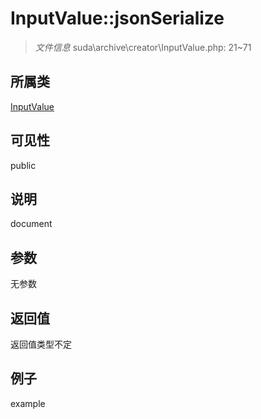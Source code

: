 # InputValue::jsonSerialize

> *文件信息* suda\archive\creator\InputValue.php: 21~71
## 所属类 

[InputValue](../InputValue.md)

## 可见性

  public  
## 说明

document

## 参数

无参数

## 返回值
返回值类型不定

## 例子

example
